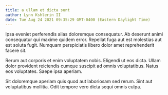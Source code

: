 ```yaml
---
title: a ullam et dicta sunt
author: Lynn Kshlerin II
date: Tue Aug 24 2021 09:35:29 GMT-0400 (Eastern Daylight Time)
---
```

Ipsa eveniet perferendis alias doloremque consequatur. Ab deserunt animi consequatur qui maxime quidem error. Repellat fuga aut est molestias aut est soluta fugit. Numquam perspiciatis libero dolor amet reprehenderit facere sit.

 Rerum aut corporis et enim voluptatem nobis. Eligendi ut eos dicta. Ullam dolor provident reiciendis cumque suscipit ad omnis voluptatibus. Natus eos voluptates. Saepe ipsa aperiam.

 Sit doloremque aperiam quis quod aut laboriosam sed rerum. Sint aut voluptatibus mollitia. Odit tempore vero dicta sequi omnis culpa.